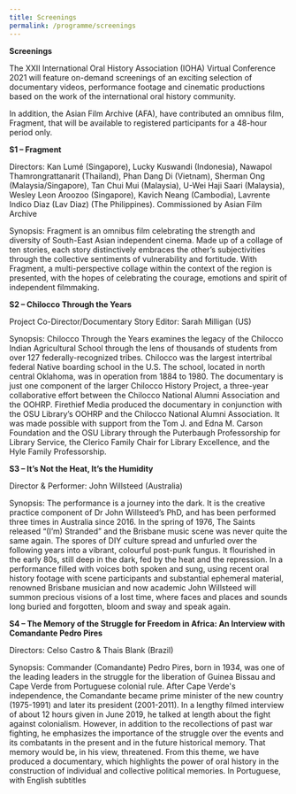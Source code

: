 ```yaml
---
title: Screenings
permalink: /programme/screenings
---
```

<b>Screenings</b>

The XXII International Oral History Association (IOHA) Virtual Conference 2021 will feature on-demand screenings of an exciting selection of documentary videos, performance footage and cinematic productions based on the work of the international oral history community. 

In addition, the Asian Film Archive (AFA), have contributed an omnibus film, Fragment, that will be available to registered participants for a 48-hour period only.

<b>S1 – Fragment</b>

Directors: Kan Lumé (Singapore), Lucky Kuswandi (Indonesia), Nawapol Thamrongrattanarit (Thailand), Phan Dang Di (Vietnam), Sherman Ong (Malaysia/Singapore), Tan Chui Mui (Malaysia), U-Wei Haji Saari (Malaysia), Wesley Leon Aroozoo (Singapore), Kavich Neang (Cambodia), Lavrente Indico Diaz (Lav Diaz) (The Philippines).
Commissioned by Asian Film Archive

Synopsis: Fragment is an omnibus film celebrating the strength and diversity of South-East Asian independent cinema. Made up of a collage of ten stories, each story distinctively embraces the other’s subjectivities through the collective sentiments of vulnerability and fortitude. With Fragment, a multi-perspective collage within the context of the region is presented, with the hopes of celebrating the courage, emotions and spirit of independent filmmaking.

<b>S2 – Chilocco Through the Years</b>

Project Co-Director/Documentary Story Editor: Sarah Milligan (US)

Synopsis: Chilocco Through the Years examines the legacy of the Chilocco Indian Agricultural School through the lens of thousands of students from over 127 federally-recognized tribes. Chilocco was the largest intertribal federal Native boarding school in the U.S. The school, located in north central Oklahoma, was in operation from 1884 to 1980. The documentary is just one component of the larger Chilocco History Project, a three-year collaborative effort between the Chilocco National Alumni Association and the OOHRP. Firethief Media produced the documentary in conjunction with the OSU Library’s OOHRP and the Chilocco National Alumni Association. It was made possible with support from the Tom J. and Edna M. Carson Foundation and the OSU Library through the Puterbaugh Professorship for Library Service, the Clerico Family Chair for Library Excellence, and the Hyle Family Professorship.

<b>S3 – It’s Not the Heat, It’s the Humidity</b>

Director &amp; Performer: John Willsteed (Australia)

Synopsis: The performance is a journey into the dark. It is the creative practice component of Dr John Willsteed’s PhD, and has been performed three times in Australia since 2016. In the spring of 1976, The Saints released “(I’m) Stranded” and the Brisbane music scene was never quite the same again. The spores of DIY culture spread and unfurled over the following years into a vibrant, colourful post-punk fungus. It flourished in the early 80s, still deep in the dark, fed by the heat and the repression. In a performance filled with voices both spoken and sung, using recent oral history footage with scene participants and substantial ephemeral material, renowned Brisbane musician and now academic John Willsteed will summon precious visions of a lost time, where faces and places and sounds long buried and forgotten, bloom and sway and speak again.

<b>S4 – The Memory of the Struggle for Freedom in Africa: An Interview with Comandante Pedro Pires</b>

Directors: Celso Castro &amp; Thais Blank (Brazil)

Synopsis: Commander (Comandante) Pedro Pires, born in 1934, was one of the leading leaders in the struggle for the liberation of Guinea Bissau and Cape Verde from Portuguese colonial rule. After Cape Verde's independence, the Comandante became prime minister of the new country (1975-1991) and later its president (2001-2011). In a lengthy filmed interview of about 12 hours given in June 2019, he talked at length about the fight against colonialism. However, in addition to the recollections of past war fighting, he emphasizes the importance of the struggle over the events and its combatants in the present and in the future historical memory. That memory would be, in his view, threatened. From this theme, we have produced a documentary, which highlights the power of oral history in the construction of individual and collective political memories. In Portuguese, with English subtitles


